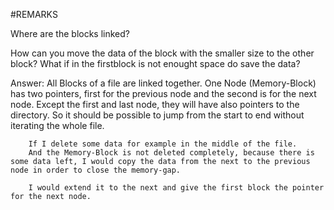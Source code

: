 #REMARKS

Where are the blocks linked?

How can you move the data of the block with the smaller size to the other block?
What if in the firstblock is not enought space do save the data?

Answer: All Blocks of a file are linked together.
        One Node (Memory-Block) has two pointers, first for the previous node and
        the second is for the next node.
        Except the first and last node, they will have also pointers to the directory.
        So it should be possible to jump from the start to end without iterating the whole file.

        If I delete some data for example in the middle of the file.
        And the Memory-Block is not deleted completely, because there is some data left, I would copy the data from the next to the previous node in order to close the memory-gap.

        I would extend it to the next and give the first block the pointer for the next node.
